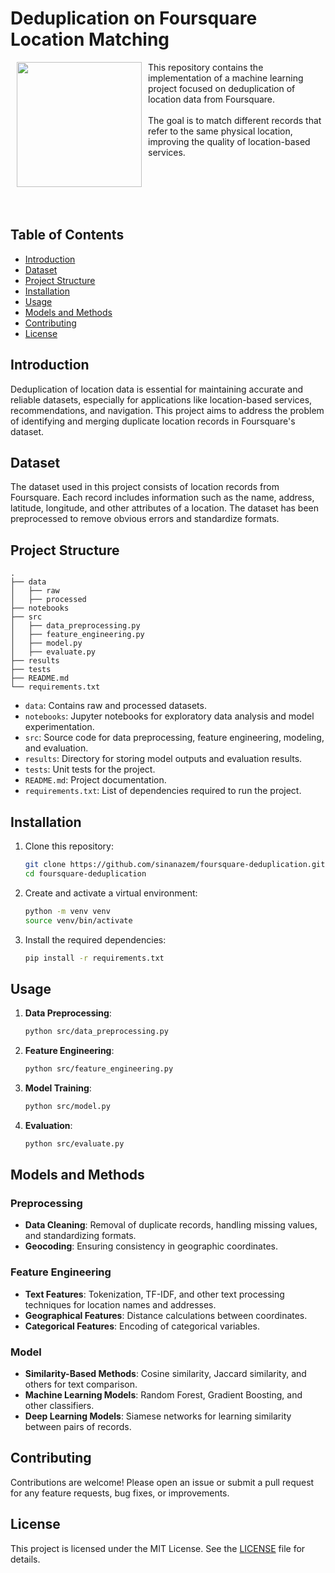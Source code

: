 # Deduplication on Foursquare Location Matching
<div>
    <img src="https://cdn-icons-png.flaticon.com/512/3991/3991966.png"  width="200" align="left" hspace="10">
    
This repository contains the implementation of a machine learning project focused on deduplication of location data from Foursquare.<br><br>
The goal is to match different records that refer to the same physical location, improving the quality of location-based services.
</div>
<br><br><br><br>

## Table of Contents

- [Introduction](#introduction)
- [Dataset](#dataset)
- [Project Structure](#project-structure)
- [Installation](#installation)
- [Usage](#usage)
- [Models and Methods](#models-and-methods)
- [Contributing](#contributing)
- [License](#license)
<!-- - [Results](#results)
-->

## Introduction

Deduplication of location data is essential for maintaining accurate and reliable datasets, especially for applications like location-based services, recommendations, and navigation. This project aims to address the problem of identifying and merging duplicate location records in Foursquare's dataset.

## Dataset

The dataset used in this project consists of location records from Foursquare. Each record includes information such as the name, address, latitude, longitude, and other attributes of a location. The dataset has been preprocessed to remove obvious errors and standardize formats.

## Project Structure

```
.
├── data
│   ├── raw
│   ├── processed
├── notebooks
├── src
│   ├── data_preprocessing.py
│   ├── feature_engineering.py
│   ├── model.py
│   ├── evaluate.py
├── results
├── tests
├── README.md
└── requirements.txt
```

- `data`: Contains raw and processed datasets.
- `notebooks`: Jupyter notebooks for exploratory data analysis and model experimentation.
- `src`: Source code for data preprocessing, feature engineering, modeling, and evaluation.
- `results`: Directory for storing model outputs and evaluation results.
- `tests`: Unit tests for the project.
- `README.md`: Project documentation.
- `requirements.txt`: List of dependencies required to run the project.

## Installation

1. Clone this repository:
    ```sh
    git clone https://github.com/sinanazem/foursquare-deduplication.git
    cd foursquare-deduplication
    ```

2. Create and activate a virtual environment:
    ```sh
    python -m venv venv
    source venv/bin/activate
    ```

3. Install the required dependencies:
    ```sh
    pip install -r requirements.txt
    ```

## Usage

1. **Data Preprocessing**:
    ```sh
    python src/data_preprocessing.py
    ```

2. **Feature Engineering**:
    ```sh
    python src/feature_engineering.py
    ```

3. **Model Training**:
    ```sh
    python src/model.py
    ```

4. **Evaluation**:
    ```sh
    python src/evaluate.py
    ```

## Models and Methods

### Preprocessing

- **Data Cleaning**: Removal of duplicate records, handling missing values, and standardizing formats.
- **Geocoding**: Ensuring consistency in geographic coordinates.

### Feature Engineering

- **Text Features**: Tokenization, TF-IDF, and other text processing techniques for location names and addresses.
- **Geographical Features**: Distance calculations between coordinates.
- **Categorical Features**: Encoding of categorical variables.

### Model

- **Similarity-Based Methods**: Cosine similarity, Jaccard similarity, and others for text comparison.
- **Machine Learning Models**: Random Forest, Gradient Boosting, and other classifiers.
- **Deep Learning Models**: Siamese networks for learning similarity between pairs of records.

<!--
## Results

The project achieved an accuracy of X% in identifying and merging duplicate location records. Detailed results and evaluation metrics can be found in the `results` directory.
-->
## Contributing

Contributions are welcome! Please open an issue or submit a pull request for any feature requests, bug fixes, or improvements.

## License

This project is licensed under the MIT License. See the [LICENSE](LICENSE) file for details.
